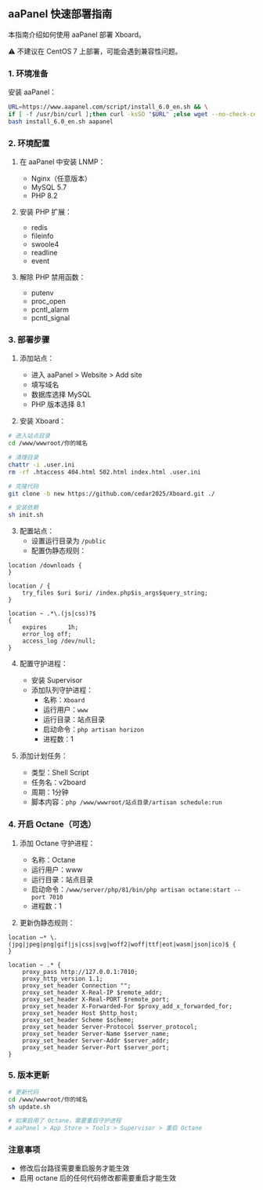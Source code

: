 ## aaPanel 快速部署指南

本指南介绍如何使用 aaPanel 部署 Xboard。

⚠️ 不建议在 CentOS 7 上部署，可能会遇到兼容性问题。

### 1. 环境准备

安装 aaPanel：
```bash
URL=https://www.aapanel.com/script/install_6.0_en.sh && \
if [ -f /usr/bin/curl ];then curl -ksSO "$URL" ;else wget --no-check-certificate -O install_6.0_en.sh "$URL";fi && \
bash install_6.0_en.sh aapanel
```

### 2. 环境配置

1. 在 aaPanel 中安装 LNMP：
   - Nginx（任意版本）
   - MySQL 5.7
   - PHP 8.2

2. 安装 PHP 扩展：
   - redis
   - fileinfo
   - swoole4
   - readline
   - event

3. 解除 PHP 禁用函数：
   - putenv
   - proc_open
   - pcntl_alarm
   - pcntl_signal

### 3. 部署步骤

1. 添加站点：
   - 进入 aaPanel > Website > Add site
   - 填写域名
   - 数据库选择 MySQL
   - PHP 版本选择 8.1

2. 安装 Xboard：
```bash
# 进入站点目录
cd /www/wwwroot/你的域名

# 清理目录
chattr -i .user.ini
rm -rf .htaccess 404.html 502.html index.html .user.ini

# 克隆代码
git clone -b new https://github.com/cedar2025/Xboard.git ./

# 安装依赖
sh init.sh
```

3. 配置站点：
   - 设置运行目录为 `/public`
   - 配置伪静态规则：
```nginx
location /downloads {
}

location / {  
    try_files $uri $uri/ /index.php$is_args$query_string;  
}

location ~ .*\.(js|css)?$
{
    expires      1h;
    error_log off;
    access_log /dev/null; 
}
```

4. 配置守护进程：
   - 安装 Supervisor
   - 添加队列守护进程：
     - 名称：`Xboard`
     - 运行用户：`www`
     - 运行目录：站点目录
     - 启动命令：`php artisan horizon`
     - 进程数：1

5. 添加计划任务：
   - 类型：Shell Script
   - 任务名：v2board
   - 周期：1分钟
   - 脚本内容：`php /www/wwwroot/站点目录/artisan schedule:run`

### 4. 开启 Octane（可选）
1. 添加 Octane 守护进程：
   - 名称：Octane
   - 运行用户：www
   - 运行目录：站点目录
   - 启动命令：`/www/server/php/81/bin/php artisan octane:start --port 7010`
   - 进程数：1

2. 更新伪静态规则：
```nginx
location ~* \.(jpg|jpeg|png|gif|js|css|svg|woff2|woff|ttf|eot|wasm|json|ico)$ {
}

location ~ .* {
    proxy_pass http://127.0.0.1:7010;
    proxy_http_version 1.1;
    proxy_set_header Connection "";
    proxy_set_header X-Real-IP $remote_addr;
    proxy_set_header X-Real-PORT $remote_port;
    proxy_set_header X-Forwarded-For $proxy_add_x_forwarded_for;
    proxy_set_header Host $http_host;
    proxy_set_header Scheme $scheme;
    proxy_set_header Server-Protocol $server_protocol;
    proxy_set_header Server-Name $server_name;
    proxy_set_header Server-Addr $server_addr;
    proxy_set_header Server-Port $server_port;
}
```

### 5. 版本更新

```bash
# 更新代码
cd /www/wwwroot/你的域名
sh update.sh

# 如果启用了 Octane，需要重启守护进程
# aaPanel > App Store > Tools > Supervisor > 重启 Octane
```

### 注意事项

- 修改后台路径需要重启服务才能生效
- 启用 octane 后的任何代码修改都需要重启才能生效
